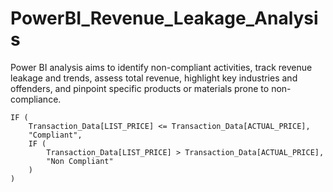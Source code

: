 # PowerBI_Revenue_Leakage_Analysis
Power BI analysis aims to identify non-compliant activities, track revenue leakage and trends, assess total revenue, highlight key industries and offenders, and pinpoint specific products or materials prone to non-compliance.
```
IF (
    Transaction_Data[LIST_PRICE] <= Transaction_Data[ACTUAL_PRICE],
    "Compliant",
    IF (
        Transaction_Data[LIST_PRICE] > Transaction_Data[ACTUAL_PRICE],
        "Non Compliant"
    )
)
```
